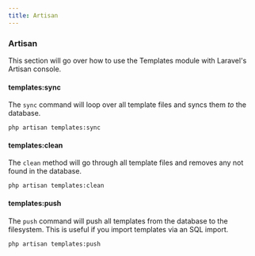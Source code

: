 ```yaml
---
title: Artisan
---
```


### Artisan

This section will go over how to use the Templates module with Laravel's Artisan console.

#### templates:sync

The `sync` command will loop over all template files and syncs them _to_ the database.

    php artisan templates:sync

#### templates:clean

The `clean` method will go through all template files and removes any not found in the database.

    php artisan templates:clean

#### templates:push

The `push` command will push all templates from the database to the filesystem. This is useful if you import templates via an SQL import.

    php artisan templates:push
